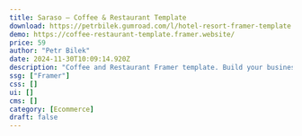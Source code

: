 ```yaml
---
title: Saraso — Coffee & Restaurant Template
download: https://petrbilek.gumroad.com/l/hotel-resort-framer-template
demo: https://coffee-restaurant-template.framer.website/
price: 59
author: "Petr Bilek"
date: 2024-11-30T10:09:14.920Z
description: "Coffee and Restaurant Framer template. Build your business site smart and easy with Framer page builder."
ssg: ["Framer"]
css: []
ui: []
cms: []
category: [Ecommerce]
draft: false
---
```

